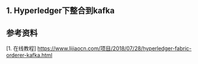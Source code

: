 ## 1. Hyperledger下整合到kafka








## 参考资料
[1. 在线教程] https://www.lijiaocn.com/项目/2018/07/28/hyperledger-fabric-orderer-kafka.html